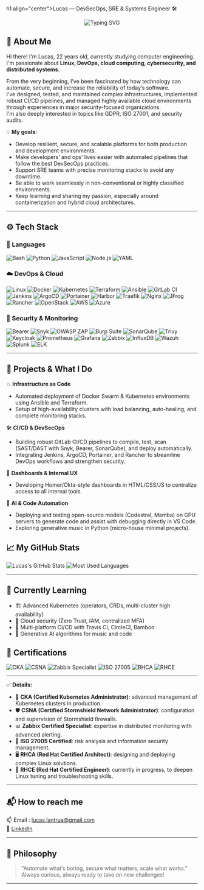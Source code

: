h1 align="center">Lucas — DevSecOps, SRE & Systems Engineer 🛠️</h1>

<p align="center">
  <img src="https://readme-typing-svg.demolab.com?font=Fira+Code&weight=500&size=22&duration=4000&pause=1000&color=58A6FF&center=true&vCenter=true&width=435&lines=Automate.+Secure.+Scale.;Hybrid+Cloud+Architect.;DevSecOps+Driven.;Monitoring+Enthusiast.;Linux+Native." alt="Typing SVG" />
</p>

## 👋 About Me

Hi there! I'm Lucas, 22 years old, currently studying computer engineering. I'm passionate about **Linux, DevOps, cloud computing, cybersecurity, and distributed systems**.

From the very beginning, I’ve been fascinated by how technology can automate, secure, and increase the reliability of today’s software.  
I've designed, tested, and maintained complex infrastructures, implemented robust CI/CD pipelines, and managed highly available cloud environments through experiences in major security-focused organizations.  
I'm also deeply interested in topics like GDPR, ISO 27001, and security audits.

💡 **My goals:**
- Develop resilient, secure, and scalable platforms for both production and development environments.
- Make developers’ and ops’ lives easier with automated pipelines that follow the best DevSecOps practices.
- Support SRE teams with precise monitoring stacks to avoid any downtime.
- Be able to work seamlessly in non-conventional or highly classified environments.
- Keep learning and sharing my passion, especially around containerization and hybrid cloud architectures.

---

## ⚙️ Tech Stack

### 🚀 Languages
![Bash](https://img.shields.io/badge/Bash-4EAA25?style=flat&logo=gnubash&logoColor=white)
![Python](https://img.shields.io/badge/Python-3670A0?style=flat&logo=python&logoColor=yellow)
![JavaScript](https://img.shields.io/badge/JavaScript-F7DF1E?style=flat&logo=javascript&logoColor=black)
![Node.js](https://img.shields.io/badge/Node.js-339933?style=flat&logo=node.js&logoColor=white)
![YAML](https://img.shields.io/badge/YAML-000000?style=flat&logo=yaml&logoColor=white)

### ☁️ DevOps & Cloud
![Linux](https://img.shields.io/badge/Linux-FCC624?style=flat&logo=linux&logoColor=black)
![Docker](https://img.shields.io/badge/Docker-2496ED?style=flat&logo=docker&logoColor=white)
![Kubernetes](https://img.shields.io/badge/Kubernetes-326CE5?style=flat&logo=kubernetes&logoColor=white)
![Terraform](https://img.shields.io/badge/Terraform-7B42BC?style=flat&logo=terraform&logoColor=white)
![Ansible](https://img.shields.io/badge/Ansible-EE0000?style=flat&logo=ansible&logoColor=white)
![GitLab CI](https://img.shields.io/badge/GitLab%20CI-FC6D26?style=flat&logo=gitlab&logoColor=white)
![Jenkins](https://img.shields.io/badge/Jenkins-D24939?style=flat&logo=jenkins&logoColor=white)
![ArgoCD](https://img.shields.io/badge/ArgoCD-F3632F?style=flat&logo=argo&logoColor=white)
![Portainer](https://img.shields.io/badge/Portainer-13BEF9?style=flat&logo=portainer&logoColor=white)
![Harbor](https://img.shields.io/badge/Harbor-60B932?style=flat)
![Traefik](https://img.shields.io/badge/Traefik-24B6E6?style=flat&logo=traefikmesh&logoColor=white)
![Nginx](https://img.shields.io/badge/Nginx-009639?style=flat&logo=nginx&logoColor=white)
![JFrog](https://img.shields.io/badge/JFrog-41BF47?style=flat&logo=jfrog&logoColor=white)
![Rancher](https://img.shields.io/badge/Rancher-0075A8?style=flat&logo=rancher&logoColor=white)
![OpenStack](https://img.shields.io/badge/OpenStack-ED1944?style=flat&logo=openstack&logoColor=white)
![AWS](https://img.shields.io/badge/AWS-FF9900?style=flat&logo=amazonaws&logoColor=white)
![Azure](https://img.shields.io/badge/Azure-0078D4?style=flat&logo=microsoftazure&logoColor=white)

### 🔐 Security & Monitoring
![Bearer](https://img.shields.io/badge/Bearer-3D5AFE?style=flat)
![Snyk](https://img.shields.io/badge/Snyk-4C4A73?style=flat&logo=snyk&logoColor=white)
![OWASP ZAP](https://img.shields.io/badge/OWASP%20ZAP-000000?style=flat&logo=owasp&logoColor=white)
![Burp Suite](https://img.shields.io/badge/Burp%20Suite-FF6600?style=flat&logo=burpsuite&logoColor=white)
![SonarQube](https://img.shields.io/badge/SonarQube-4E9BCD?style=flat&logo=sonarqube&logoColor=white)
![Trivy](https://img.shields.io/badge/Trivy-0F92C0?style=flat&logo=aqua&logoColor=white)
![Keycloak](https://img.shields.io/badge/Keycloak-0071C5?style=flat&logo=keycloak&logoColor=white)
![Prometheus](https://img.shields.io/badge/Prometheus-E6522C?style=flat&logo=prometheus&logoColor=white)
![Grafana](https://img.shields.io/badge/Grafana-F46800?style=flat&logo=grafana&logoColor=white)
![Zabbix](https://img.shields.io/badge/Zabbix-CC0000?style=flat&logo=zabbix&logoColor=white)
![InfluxDB](https://img.shields.io/badge/InfluxDB-22ADF6?style=flat&logo=influxdb&logoColor=white)
![Wazuh](https://img.shields.io/badge/Wazuh-0064A5?style=flat)
![Splunk](https://img.shields.io/badge/Splunk-000000?style=flat&logo=splunk&logoColor=white)
![ELK](https://img.shields.io/badge/ELK%20Stack-005571?style=flat&logo=elasticstack&logoColor=white)

---
## 🚀 Projects & What I Do

💥 **Infrastructure as Code**  
- Automated deployment of Docker Swarm & Kubernetes environments using Ansible and Terraform.  
- Setup of high-availability clusters with load balancing, auto-healing, and complete monitoring stacks.

🛠 **CI/CD & DevSecOps**  
- Building robust GitLab CI/CD pipelines to compile, test, scan (SAST/DAST with Snyk, Bearer, SonarQube), and deploy automatically.  
- Integrating Jenkins, ArgoCD, Portainer, and Rancher to streamline DevOps workflows and strengthen security.

🎨 **Dashboards & Internal UX**  
- Developing Homer/Okta-style dashboards in HTML/CSS/JS to centralize access to all internal tools.

🤖 **AI & Code Automation**  
- Deploying and testing open-source models (Codestral, Mamba) on GPU servers to generate code and assist with debugging directly in VS Code.  
- Exploring generative music in Python (micro-house minimal projects).

## 📈 My GitHub Stats

![Lucas's GitHub Stats](https://github-readme-stats.vercel.app/api?username=zeus-black&show_icons=true&theme=tokyonight)
![Most Used Languages](https://github-readme-stats.vercel.app/api/top-langs/?username=zeus-black&layout=compact&theme=tokyonight)

---

## 🌱 Currently Learning

- 🏗️ Advanced Kubernetes (operators, CRDs, multi-cluster high availability)
- 🔐 Cloud security (Zero Trust, IAM, centralized MFA)
- 🚀 Multi-platform CI/CD with Travis CI, CircleCI, Bamboo
- 🎼 Generative AI algorithms for music and code

## 🏅 Certifications

![CKA](https://img.shields.io/badge/CKA-Kubernetes%20Administrator-326CE5?style=flat&logo=kubernetes&logoColor=white)
![CSNA](https://img.shields.io/badge/CSNA-Stormshield-FF6B00?style=flat&logo=fortinet&logoColor=white)
![Zabbix Specialist](https://img.shields.io/badge/Zabbix-Certified%20Specialist-CC0000?style=flat&logo=zabbix&logoColor=white)
![ISO 27005](https://img.shields.io/badge/ISO-27005%20Certified-0071C5?style=flat&logo=iso&logoColor=white)
![RHCA](https://img.shields.io/badge/RHCA-Architect-EE0000?style=flat&logo=redhat&logoColor=white)
![RHCE](https://img.shields.io/badge/RHCE-In%20progress-EE0000?style=flat&logo=redhat&logoColor=white)

---

✅ **Details:**
- 🎯 **CKA (Certified Kubernetes Administrator)**: advanced management of Kubernetes clusters in production.
- 🛡 **CSNA (Certified Stormshield Network Administrator)**: configuration and supervision of Stormshield firewalls.
- 📊 **Zabbix Certified Specialist**: expertise in distributed monitoring with advanced alerting.
- 🔐 **ISO 27005 Certified**: risk analysis and information security management.
- 🖥 **RHCA (Red Hat Certified Architect)**: designing and deploying complex Linux solutions.
- 🚀 **RHCE (Red Hat Certified Engineer)**: currently in progress, to deepen Linux tuning and troubleshooting skills.

---

## 📬 How to reach me

📫 Email : lucas.lantrua@gmail.com  
💼 [LinkedIn](https://linkedin.com/in/lucaslantrua)

---

## 🙌 Philosophy

> "Automate what’s boring, secure what matters, scale what works."  
> Always curious, always ready to take on new challenges!
---

